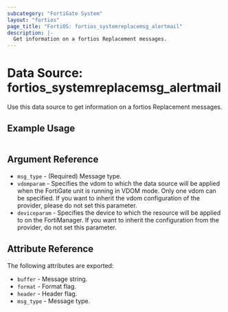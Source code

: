 ```yaml
---
subcategory: "FortiGate System"
layout: "fortios"
page_title: "FortiOS: fortios_systemreplacemsg_alertmail"
description: |-
  Get information on a fortios Replacement messages.
---
```


# Data Source: fortios_systemreplacemsg_alertmail
Use this data source to get information on a fortios Replacement messages.


## Example Usage

```hcl

```

## Argument Reference

* `msg_type` - (Required) Message type.
* `vdomparam` - Specifies the vdom to which the data source will be applied when the FortiGate unit is running in VDOM mode. Only one vdom can be specified. If you want to inherit the vdom configuration of the provider, please do not set this parameter.
* `deviceparam` - Specifies the device to which the resource will be applied to on the FortiManager. If you want to inherit the configuration from the provider, do not set this parameter.

## Attribute Reference

The following attributes are exported:

* `buffer` - Message string.
* `format` - Format flag.
* `header` - Header flag.
* `msg_type` - Message type.
